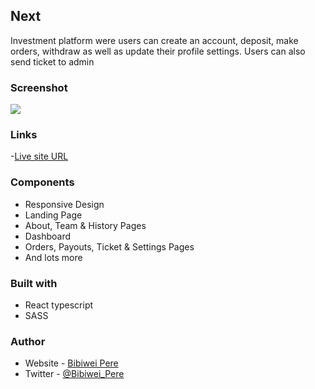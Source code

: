 ## Next

Investment platform were users can create an account, deposit, make orders, withdraw as well as update their profile settings. Users can also send ticket to admin

### Screenshot

<img src="/public/preview.jpg" />

### Links

-[Live site URL](https://nextinvest0.netlify.app)

### Components

- Responsive Design
- Landing Page
- About, Team & History Pages
- Dashboard
- Orders, Payouts, Ticket & Settings Pages
- And lots more

### Built with

- React typescript
- SASS

### Author

- Website - [Bibiwei Pere](https://perebibiwei.netlify.app)
- Twitter - [@Bibiwei_Pere](https://www.twitter.com/Bibiwei_Pere)

